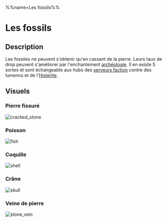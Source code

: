 %%name=Les fossils%%

# Les fossils

## Description
Les fossiles ne peuvent s'obtenir qu'en cassant de la pierre. Leurs taux de drop peuvent s'améliorer par l'enchantement [archéologie](https://histeria.fr/wiki/enchantements/archeologie). Il en existe 5 sortes et sont échangeable aux hubs des [serveurs faction](https://histeria.fr/wiki/mondes/faction-servers) contre des lumenns et de l'[Histerite](https://histeria.fr/wiki/objets/histerite).

## Visuels 

### Pierre fissuré
![cracked_stone](https://raw.githubusercontent.com/HisteriaMC/histeria-wiki/main/.assets/pictures/cracked-stone.png)

### Poisson
![fish](https://raw.githubusercontent.com/HisteriaMC/histeria-wiki/main/.assets/pictures/fish.png)

### Coquille
![shell](https://raw.githubusercontent.com/HisteriaMC/histeria-wiki/main/.assets/pictures/shell.png)

### Crâne
![skull](https://raw.githubusercontent.com/HisteriaMC/histeria-wiki/main/.assets/pictures/skull.png)

### Veine de pierre
![stone_vein](https://raw.githubusercontent.com/HisteriaMC/histeria-wiki/main/.assets/pictures/stone-vein.png)

